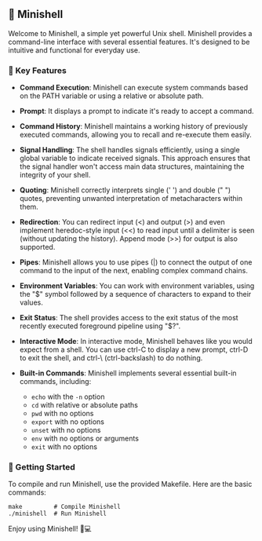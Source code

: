 ## 📜 Minishell

Welcome to Minishell, a simple yet powerful Unix shell. Minishell provides a command-line interface with several essential features. It's designed to be intuitive and functional for everyday use.

### 🌟 Key Features

- **Command Execution**: Minishell can execute system commands based on the PATH variable or using a relative or absolute path.

- **Prompt**: It displays a prompt to indicate it's ready to accept a command.

- **Command History**: Minishell maintains a working history of previously executed commands, allowing you to recall and re-execute them easily.

- **Signal Handling**: The shell handles signals efficiently, using a single global variable to indicate received signals. This approach ensures that the signal handler won't access main data structures, maintaining the integrity of your shell.

- **Quoting**: Minishell correctly interprets single (' ') and double (" ") quotes, preventing unwanted interpretation of metacharacters within them.

- **Redirection**: You can redirect input (<) and output (>) and even implement heredoc-style input (<<) to read input until a delimiter is seen (without updating the history). Append mode (>>) for output is also supported.

- **Pipes**: Minishell allows you to use pipes (|) to connect the output of one command to the input of the next, enabling complex command chains.

- **Environment Variables**: You can work with environment variables, using the "$" symbol followed by a sequence of characters to expand to their values.

- **Exit Status**: The shell provides access to the exit status of the most recently executed foreground pipeline using "$?".

- **Interactive Mode**: In interactive mode, Minishell behaves like you would expect from a shell. You can use ctrl-C to display a new prompt, ctrl-D to exit the shell, and ctrl-\ (ctrl-backslash) to do nothing.

- **Built-in Commands**: Minishell implements several essential built-in commands, including:
    - `echo` with the `-n` option
    - `cd` with relative or absolute paths
    - `pwd` with no options
    - `export` with no options
    - `unset` with no options
    - `env` with no options or arguments
    - `exit` with no options

### 🚀 Getting Started

To compile and run Minishell, use the provided Makefile. Here are the basic commands:

```shell
make         # Compile Minishell
./minishell  # Run Minishell
```

Enjoy using Minishell! 🐚💻
